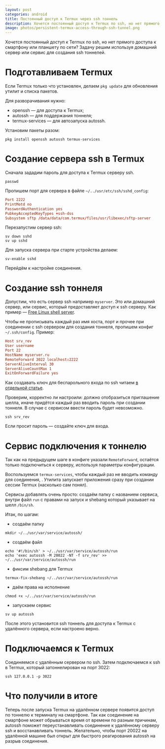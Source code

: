 ```yaml
---
layout: post
categories: android
title: Постоянный доступ к Termux через ssh тоннель
description: Хочется постоянный доступ к Termux по ssh, но нет прямого доступа к смартфону или планшету по сети? Задачу решим используя домашний сервер или сервиса для создания ssh тоннелей.
image: photos/persistent-termux-access-through-ssh-tunnel.png
---
```


Хочется постоянный доступ к Termux по ssh, но нет прямого доступа к смартфону или планшету по сети? Задачу решим используя домашний сервер или сервис для создания ssh тоннелей.

# Подготавливаем Termux

Если Termux только что установлен, делаем `pkg update` для обновления утилит и списка пакетов.

Для разворачивания нужно:

- openssh &mdash; для доступа к Termux;
- autossh &mdash; для поддержания тоннеля;
- termux-services &mdash; для автозапуска autossh.

Установим пакеты разом:

```shell
pkg install openssh autossh termux-services
```

# Создание сервера ssh в Termux

Сначала зададим пароль для доступа к Termux серверу ssh.

```shell
passwd
```

Пропишем порт для сервера в файле `~/../usr/etc/ssh/sshd_config`:
```conf
Port 2222
PrintMotd no
PasswordAuthentication yes
PubkeyAcceptedKeyTypes +ssh-dss
Subsystem sftp /data/data/com.termux/files/usr/libexec/sftp-server
```

Перезапустим сервер ssh:
```shell
sv down sshd
sv up sshd
```

Для запуска сервера при старте устройства делаем:
```shell
sv-enable sshd
```

Перейдём к настройке соединения.

# Создание ssh тоннеля

Допустим, что есть сервер ssh например `myserver`. Это или домашний сервер, или сервис, который предоставляет доступ к ssh серверу. Как пример &mdash; [Free Linux shell server](http://bitcoinshell.mooo.com).

Чтобы не прописывать каждый раз имя хоста, порт и прочее при соединении с ssh сервером для создания тоннеля, пропишем конфиг `~/.ssh/config`. Пример:

```conf
Host srv_rev
User username
Port 22
HostName myserver.ru
RemoteForward 3022 localhost:2222
ServerAliveInterval 30
ServerAliveCountMax 1
ExitOnForwardFailure yes
```

Как создавать ключ для беспарольного входа по ssh читаем [в отдельной статье](/linux/zalit-ssh-klyuch-na-server/).

Проверим, корректно ли настроили: должно отобразиться приглашение шелла, иначе придётся каждый раз вводить пароль при создании тоннеля. В случае с сервисом ввести пароль будет невозможно.

```shell
ssh srv_rev
```

Если просит пароль &mdash; создайте ключ для входа.

# Сервис подключения к тоннелю

Так как на предыдущем шаге в конфиге указали `RemoteForward`, остаётся только подключиться к серверу, используя параметры конфигурации.

Воспользуемся `termux-services`, чтобы каждый раз не вводить команду для соединения, . Утилита запускает приложения сразу при создании сессии Termux (насколько сам понял).

Сервисы добавлять очень просто: создаём папку с названием сервиса, внутри файл `run` с правами на запуск и shebang который указывает на шелл `/bin/sh`.

Итак, по шагам:

- создаём папку
```shell
mkdir ~/../usr/var/service/autossh/
```
- создаём файл
```shell
echo '#!/bin/sh' > ~/../usr/var/service/autossh/run
echo 'exec autossh -M 20022 -NT -f srv_rev' >> ~/../usr/var/service/autossh/run
```
- фиксим shebang для Termux
```shell
termux-fix-shebang ~/../usr/var/service/autossh/run
```
- даём права на исполнение
```shell
chmod +x ~/../usr/var/service/autossh/run
```
- запускаем сервис
```shell
sv up autossh
```

После этого установится ssh тоннель для доступа к Termux с удалённого сервера, если настроено верно.

# Подключаемся к Termux

Соединяемся с удалённым сервером по ssh. Затем подключаемся к ssh в Termux, который затоннелирован на порт 3022:

```shell
ssh 127.0.0.1 -p 3022
```

# Что получили в итоге

Теперь после запуска Termux на удалённом сервере появится доступ по тоннелю к терминалу на смартфоне. Так как соединение на смартфоне может обрываться время от времени по разным причинам, autossh поможет переустанавливать соединение к удалённому серверу ssh и восстанавливать тоннель. Желательно, чтобы порт 20022 на удалённой машине был открыт для быстрого реагирования autossh на разрыв соединения.